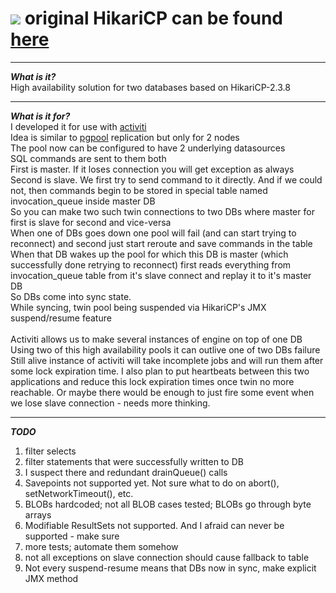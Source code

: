 ![](https://github.com/brettwooldridge/HikariCP/wiki/Hikari.png) original HikariCP can be found [here](https://github.com/brettwooldridge/HikariCP)
==========
----------------------------------------------------

***What is it?***<br/>
High availability solution for two databases based on HikariCP-2.3.8

----------------------------------------------------

***What is it for?***<br/>
I developed it for use with [activiti](http://activiti.org/)<br/>
Idea is similar to [pgpool](http://www.pgpool.net/mediawiki/index.php/Main_Page) replication but only for 2 nodes<br/>
The pool now can be configured to have 2 underlying datasources<br/>
SQL commands are sent to them both<br/>
First is master. If it loses connection you will get exception as always<br/>
Second is slave. We first try to send command to it directly. And if we could not, then commands begin to be stored in special table named invocation_queue inside master DB<br/>
So you can make two such twin connections to two DBs where master for first is slave for second and vice-versa<br/>
When one of DBs goes down one pool will fail (and can start trying to reconnect) and second just start reroute and save commands in the table<br/>
When that DB wakes up the pool for which this DB is master (which successfully done retrying to reconnect) first reads everything from invocation_queue table from it's slave connect and replay it to it's master DB<br/>
So DBs come into sync state.<br/>
While syncing, twin pool being suspended via HikariCP's JMX suspend/resume feature<br/>
<br/>
Activiti allows us to make several instances of engine on top of one DB<br/>
Using two of this high availability pools it can outlive one of two DBs failure<br/>
Still alive instance of activiti will take incomplete jobs and will run them after some lock expiration time. I also plan to put heartbeats between this two applications and reduce this lock expiration times once twin no more reachable. Or maybe there would be enough to just fire some event when we lose slave connection - needs more thinking.<br/>

----------------------------------------------------

***TODO***<br/>
1. filter selects<br/>
2. filter statements that were successfully written to DB<br/>
3. I suspect there and redundant drainQueue() calls<br/>
4. Savepoints not supported yet. Not sure what to do on abort(), setNetworkTimeout(), etc.<br/>
5. BLOBs hardcoded; not all BLOB cases tested; BLOBs go through byte arrays<br/>
6. Modifiable ResultSets not supported. And I afraid can never be supported - make sure<br/>
7. more tests; automate them somehow<br/>
8. not all exceptions on slave connection should cause fallback to table<br/>
9. Not every suspend-resume means that DBs now in sync, make explicit JMX method<br/>